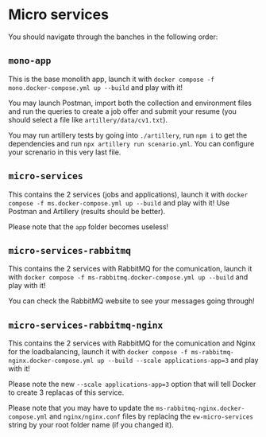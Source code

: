 # Micro services

You should navigate through the banches in the following order:

## `mono-app`

This is the base monolith app, launch it with `docker compose -f mono.docker-compose.yml up --build` and play with it!

You may launch Postman, import both the collection and environment files and run the queries to create a job offer and submit your resume (you should select a file like `artillery/data/cv1.txt`).

You may run artillery tests by going into `./artillery`, run `npm i` to get the dependencies and run `npx artillery run scenario.yml`. You can configure your screnario in this very last file.

## `micro-services`

This contains the 2 services (jobs and applications), launch it with `docker compose -f ms.docker-compose.yml up --build` and play with it! Use Postman and Artillery (results should be better).

Please note that the `app` folder becomes useless!

## `micro-services-rabbitmq`

This contains the 2 services with RabbitMQ for the comunication, launch it with `docker compose -f ms-rabbitmq.docker-compose.yml up --build` and play with it!

You can check the RabbitMQ website to see your messages going through!

## `micro-services-rabbitmq-nginx`

This contains the 2 services with RabbitMQ for the comunication and Nginx for the loadbalancing, launch it with `docker compose -f ms-rabbitmq-nginx.docker-compose.yml up --build --scale applications-app=3` and play with it!

Please note the new `--scale applications-app=3` option that will tell Docker to create 3 replacas of this service.

Please note that you may have to update the `ms-rabbitmq-nginx.docker-compose.yml` and `nginx/nginx.conf` files by replacing the `ew-micro-services` string by your root folder name (if you changed it).
